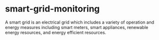 # smart-grid-monitoring
A smart grid is an electrical grid which includes a variety of operation and energy measures including smart meters, smart appliances, renewable energy resources, and energy efficient resources.
